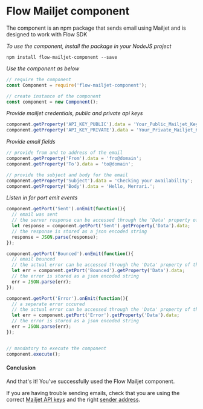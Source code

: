 # Flow Mailjet component
The component is an npm package that sends email using Mailjet and is designed to work with Flow SDK

*To use the component, install the package in your NodeJS project*

```
npm install flow-mailjet-component --save
```

*Use the component as below*

```javascript
// require the component
const Component = require('flow-mailjet-component');

// create instance of the component
const component = new Component();
```

*Provide mailjet credentials, public and private api keys*

```javascript
component.getProperty('API_KEY_PUBLIC').data = 'Your_Public_Mailjet_Key';
component.getProperty('API_KEY_PRIVATE').data = 'Your_Private_Mailjet_Key';
```

*Provide email fields*

```javascript
// provide from and to address of the email
component.getProperty('From').data = 'fro@domain';
component.getProperty('To').data = 'to@domain';

// provide the subject and body for the email
component.getProperty('Subject').data = 'Checking your availability';
component.getProperty('Body').data = 'Hello, Merrari.';
```

*Listen in for port emit events*
```javascript
component.getPort('Sent').onEmit(function(){
  // email was sent
  // the server response can be accessed through the 'Data' property of the port
  let response = component.getPort('Sent').getProperty('Data').data;
  // the response is stored as a json encoded string
  response = JSON.parse(response);
});

component.getPort('Bounced').onEmit(function(){
  // email bounced
  // the actual error can be accessed through the 'Data' property of the port
  let err = component.getPort('Bounced').getProperty('Data').data;
  // the error is stored as a json encoded string
  err = JSON.parse(err);
});

component.getPort('Error').onEmit(function(){
  // a seperate error occured
  // the actual error can be accessed through the 'Data' property of the port
  let err = component.getPort('Error').getProperty('Data').data;
  // the error is stored as a json encoded string
  err = JSON.parse(err);
});


// mandatory to execute the component
component.execute();
```

#### Conclusion

And that's it! You've successfully used the Flow Mailjet component.

If you are having trouble sending emails, check that you are using the correct [Mailjet API keys](https://app.mailjet.com/account/setup) and the right [sender address](https://app.mailjet.com/account/sender).